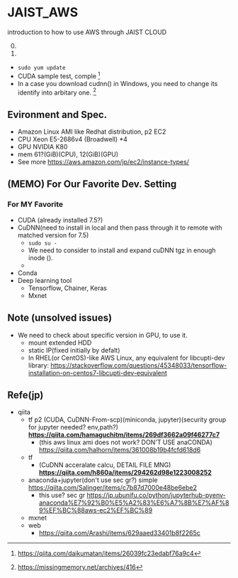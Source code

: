 # JAIST_AWS
introduction to how to use AWS through JAIST CLOUD

0.

1. 
 - ` sudo yum update `
 - CUDA sample test, comple [^1]
 - In a case you download cudnn() in Windows, you need to change its identify into arbitary one. [^2]

## Evironment and Spec.
- Amazon Linux AMI like Redhat distribution, p2 EC2
- CPU Xeon E5-2686v4 (Broadwell) *4
- GPU NVIDIA K80 
- mem 61?(GiB)(CPU), 12(GiB)(GPU)
- See more https://aws.amazon.com/jp/ec2/instance-types/


## (MEMO) For Our Favorite Dev. Setting


### For MY Favorite
- CUDA (already installed 7.5?)
- CuDNN(need to install in local and then pass through it to remote with matched version for 7.5)
  - `sudo su -`
  - We need to consider to install and expand cuDNN tgz in enough inode ().
  - 
- Conda
- Deep learning tool
  - Tensorflow, Chainer, Keras
  - Mxnet
  
  
  
## Note (unsolved issues)
- We need to check about specific version in GPU, to use it.
  - mount extended HDD
  - static IP(fixed initially by defalt)
  - In RHEL(or CentOS)-like AWS Linux, any equivalent for libcupti-dev library: https://stackoverflow.com/questions/45348033/tensorflow-installation-on-centos7-libcupti-dev-equivalent

## Refe(jp)
- qiita
  - tf p2 (CUDA, CuDNN-From-scp)(miniconda, jupyter)(security group for jupyter needed? env,path?) **https://qiita.com/hamaguchitm/items/269df3662a09f46277c7**
    - (this aws linux ami does not work?  DON'T USE anaCONDA) https://qiita.com/halhorn/items/361008b19b4fcfd618d6
  - tf
    - (CuDNN acceralate calcu, DETAIL FILE MNG) **https://qiita.com/h860a/items/294262d98e1223008252**
  - anaconda+jupyter(don't use sec gr?) simple https://qiita.com/Salinger/items/c7b87d7000e48be6ebe2
    - this use? sec gr https://jp.ubunifu.co/python/jupyterhub-pyenv-anaconda%E7%92%B0%E5%A2%83%E6%A7%8B%E7%AF%89%EF%BC%88aws-ec2%EF%BC%89
  - mxnet 
  - web
    - https://qiita.com/Arashi/items/629aaed33401b8f2265c


[^1]: https://qiita.com/daikumatan/items/26039fc23edabf76a9c4
[^2]: https://missingmemory.net/archives/416




